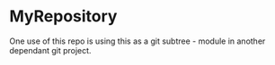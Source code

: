 # MyRepository
One use of this repo is using this as a git subtree - module in another dependant git project.